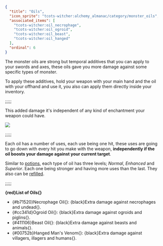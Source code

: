 ```json
{
  "title": "Oils",
  "icon_sprite": "tcots-witcher:alchemy_almanac/category/monster_oils",
  "associated_items": [
    "tcots-witcher:oil_necrophage",
    "tcots-witcher:oil_ogroid",
    "tcots-witcher:oil_beast",
    "tcots-witcher:oil_hanged"
  ],
  "ordinal": 6
}
```

The monster oils are strong but temporal additives that you can apply to your swords and axes,
these oils gave you more damage against some specific types of monster.


To apply these additives, hold your weapon with your main hand and the oil with your
offhand and use it, you also can apply them directly inside your inventory.

;;;;;

This added damage it's independent of any kind of enchantment your weapon could have.

![](tcots-witcher:textures/gui/sprites/alchemy_almanac/entries/monster_oils/monster_oils_main.png,fit)

;;;;;

Each oil has a number of uses, each use being one hit, these uses are going to go down 
with every hit you make with the weapon, __independently if the oil boosts your damage 
against your current target__.


Similar to [potions](^tcots-witcher:concoctions/potions), each type of oil has three 
levels;  *Normal*, *Enhanced* and *Superior*. Each one being stronger and having more uses 
than the last. They also can be [refilled](^tcots-witcher:alchemy_basics/refilling).

;;;;;

**{red}List of Oils{}**
- {#b71520}Necrophage Oil{}: {black}Extra damage against necrophages and undead{}.
- {#cc341d}Ogroid Oil{}: {black}Extra damage against ogroids and piglins{}.
- {#411106}Beast Oil{}: {black}Extra damage against beasts and animals{}.
- {#00752b}Hanged Man's Venom{}: {black}Extra damage against villagers, illagers and humans{}.



